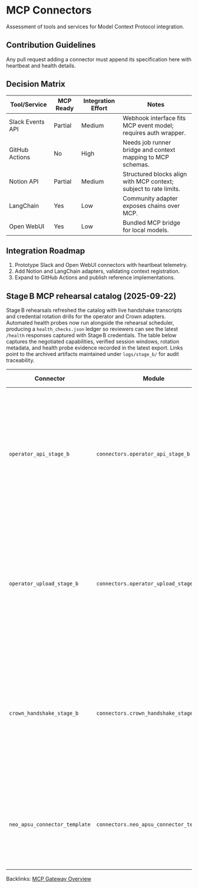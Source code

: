 # MCP Connectors

Assessment of tools and services for Model Context Protocol integration.

## Contribution Guidelines

Any pull request adding a connector must append its specification here with
heartbeat and health details.

## Decision Matrix

| Tool/Service | MCP Ready | Integration Effort | Notes |
| --- | --- | --- | --- |
| Slack Events API | Partial | Medium | Webhook interface fits MCP event model; requires auth wrapper. |
| GitHub Actions | No | High | Needs job runner bridge and context mapping to MCP schemas. |
| Notion API | Partial | Medium | Structured blocks align with MCP context; subject to rate limits. |
| LangChain | Yes | Low | Community adapter exposes chains over MCP. |
| Open WebUI | Yes | Low | Bundled MCP bridge for local models. |

## Integration Roadmap

1. Prototype Slack and Open WebUI connectors with heartbeat telemetry.
2. Add Notion and LangChain adapters, validating context registration.
3. Expand to GitHub Actions and publish reference implementations.

## Stage B MCP rehearsal catalog (2025-09-22)

Stage B rehearsals refreshed the catalog with live handshake transcripts and
credential rotation drills for the operator and Crown adapters. Automated
health probes now run alongside the rehearsal scheduler, producing a
`health_checks.json` ledger so reviewers can see the latest `/health`
responses captured with Stage B credentials. The table below captures the
negotiated capabilities, verified session windows, rotation metadata, and
health probe evidence recorded in the latest export. Links point to the
archived artifacts maintained under `logs/stage_b/` for audit traceability.

| Connector | Module | Handshake snapshot | Rotation status | Drill outcome | Evidence |
| --- | --- | --- | --- | --- | --- |
| `operator_api_stage_b` | `connectors.operator_api_stage_b` | Version `0.1.0` handshake accepted context `stage-b-rehearsal` with channels `handshake`, `heartbeat`, `command`; session `stage-b-session` authenticated with credential expiry `2025-09-27T09:58:33Z`. | `last_rotated` `2025-09-25T09:58:33Z`, window `PT48H`, window id `20250925T095833Z-PT48H`, hot swap supported, token hint `operator`; the ledger also retains the rehearsal windows `20250925T094604Z-PT48H`, `20250922T101554Z-PT48H`, and the refresh `20251024T174210Z-PT48H`. | Stage B smoke `20250921T122529Z` emitted handshake + heartbeat while the rotation ledger aggregates the successive windows under `logs/stage_b_rotation_drills.jsonl`; the acceptance drill `20250925T100029Z` copied the ledger beside the summary bundle. | [Rehearsal packet](../logs/stage_b_rehearsal_packet.json) · [Smoke handshake](../logs/stage_b/20250921T122529Z/stage_b_smoke.json) · [Rotation drills](../logs/stage_b_rotation_drills.jsonl) · [Stage B3 summary](../logs/stage_b/20250925T100029Z-stage_b3_connector_rotation/summary.json) |
| `operator_upload_stage_b` | `connectors.operator_upload_stage_b` | Version `0.1.0` handshake mirrored `stage-b-rehearsal` with channels `handshake`, `heartbeat`, `upload`; operator session reuse confirmed (`stage-b-session` shared). | `last_rotated` `2025-09-25T09:58:33Z`, window `PT48H`, window id `20250925T095833Z-PT48H`, hot swap supported, token hint `operator-upload`; prior windows `20250925T094604Z-PT48H`, `20250922T101554Z-PT48H`, and `20251024T174210Z-PT48H` remain archived for audit. | Stage B smoke `20250921T122529Z` reused the operator session; the Stage B3 acceptance run `20250925T100029Z` packages the ledger alongside `logs/stage_b_rotation_drills.jsonl`. | [Rehearsal packet](../logs/stage_b_rehearsal_packet.json) · [Smoke handshake](../logs/stage_b/20250921T122529Z/stage_b_smoke.json) · [Rotation drills](../logs/stage_b_rotation_drills.jsonl) · [Stage B3 summary](../logs/stage_b/20250925T100029Z-stage_b3_connector_rotation/summary.json) |
| `crown_handshake_stage_b` | `connectors.crown_handshake_stage_b` | Version `0.1.0` handshake confirmed `stage-b-rehearsal` with channels `handshake`, `heartbeat`, `mission-brief`; Stage B smoke surfaced `crown_handshake` version `0.2.5`. | `last_rotated` `2025-09-25T09:58:33Z`, window `PT48H`, window id `20250925T095833Z-PT48H`, hot swap supported, token hint `crown`; ledger history includes the rehearsal windows `20250925T094604Z-PT48H`, `20250922T101554Z-PT48H`, and the refresh `20251024T174210Z-PT48H`. | Stage B smoke `20250921T122529Z` appended rotation drills; the rotation log maintains the successive windows under `logs/stage_b_rotation_drills.jsonl`, and the Stage B3 acceptance run `20250925T100029Z` archives the copied ledger beside the summary. | [Rehearsal packet](../logs/stage_b_rehearsal_packet.json) · [Smoke handshake](../logs/stage_b/20250921T122529Z/stage_b_smoke.json) · [Rotation drills](../logs/stage_b_rotation_drills.jsonl) · [Stage B3 summary](../logs/stage_b/20250925T100029Z-stage_b3_connector_rotation/summary.json) |
| `neo_apsu_connector_template` | `connectors.neo_apsu_connector_template` | Template echo during Stage B smoke accepted context `stage-b-rehearsal` with channels `handshake`, `heartbeat`; capabilities `register`, `telemetry`. | `last_rotated` `2025-09-21T12:25:29Z`, window `PT48H`, hot swap supported, token hint `local`. | Stage B smoke `20250921T122529Z` validated template metadata for downstream connector authors. | [Smoke handshake echo](../logs/stage_b/20250921T122529Z/stage_b_smoke.json) |

Backlinks: [MCP Gateway Overview](mcp_overview.md)
